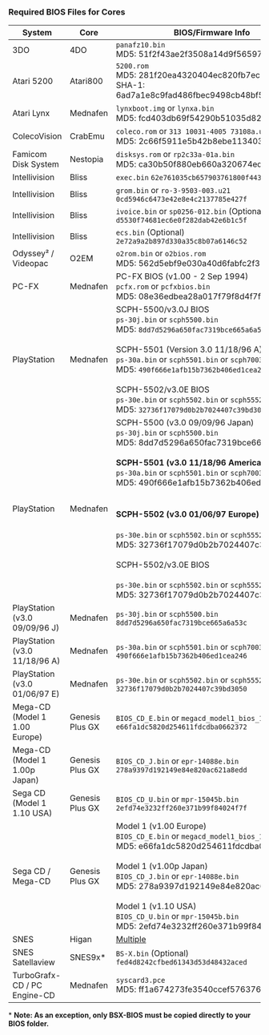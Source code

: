 ### Required BIOS Files for Cores

| System | Core | BIOS/Firmware Info |
| --- | --- | --- |
| 3DO | 4DO | `panafz10.bin`<br>MD5: 51f2f43ae2f3508a14d9f56597e2d3ce |
| Atari 5200 | Atari800 | `5200.rom`<br>MD5: 281f20ea4320404ec820fb7ec0693b38<br>SHA-1: 6ad7a1e8c9fad486fbec9498cb48bf5bc3adc530 |
| Atari Lynx | Mednafen | `lynxboot.img` or `lynxa.bin`<br>MD5: fcd403db69f54290b51035d82f835e7b |
| ColecoVision | CrabEmu | `coleco.rom` or `313 10031-4005 73108a.u2`<br>MD5: 2c66f5911e5b42b8ebe113403548eee7 |
| Famicom Disk System | Nestopia | `disksys.rom` or `rp2c33a-01a.bin`<br>MD5: ca30b50f880eb660a320674ed365ef7a |
| Intellivision | Bliss | `exec.bin` `62e761035cb657903761800f4437b8af` |
| Intellivision | Bliss | `grom.bin` or `ro-3-9503-003.u21` `0cd5946c6473e42e8e4c2137785e427f` |
| Intellivision | Bliss | `ivoice.bin` or `sp0256-012.bin` (Optional) `d5530f74681ec6e0f282dab42e6b1c5f` |
| Intellivision | Bliss | `ecs.bin` (Optional) `2e72a9a2b897d330a35c8b07a6146c52` |
| Odyssey² / Videopac | O2EM | `o2rom.bin` or `o2bios.rom`<br>MD5: 562d5ebf9e030a40d6fabfc2f33139fd |
| PC-FX | Mednafen | PC-FX BIOS (v1.00 - 2 Sep 1994)<br>`pcfx.rom` or `pcfxbios.bin`<br>MD5: 08e36edbea28a017f79f8d4f7ff9b6d7 |
| PlayStation | Mednafen | SCPH-5500/v3.0J BIOS<br>`ps-30j.bin` or `scph5500.bin`<br>MD5: `8dd7d5296a650fac7319bce665a6a53c`<br><br>SCPH-5501 (Version 3.0 11/18/96 A) BIOS<br>`ps-30a.bin` or `scph5501.bin` or `scph7003.bin`<br>MD5: `490f666e1afb15b7362b406ed1cea246`<br><br>SCPH-5502/v3.0E BIOS<br>`ps-30e.bin` or `scph5502.bin` or `scph5552.bin`<br>MD5: `32736f17079d0b2b7024407c39bd3050` |
| PlayStation | Mednafen | SCPH-5500 (v3.0 09/09/96 Japan)<br>`ps-30j.bin` or `scph5500.bin`<br>MD5: 8dd7d5296a650fac7319bce665a6a53c<br><br>**SCPH-5501 (v3.0 11/18/96 America)**<br>`ps-30a.bin` or `scph5501.bin` or `scph7003.bin`<br>MD5: 490f666e1afb15b7362b406ed1cea246<br><br><h4>SCPH-5502 (v3.0 01/06/97 Europe)</h4>`ps-30e.bin` or `scph5502.bin` or `scph5552.bin`<br>MD5: 32736f17079d0b2b7024407c39bd3050<br><br>SCPH-5502/v3.0E BIOS<br><br>`ps-30e.bin` or `scph5502.bin` or `scph5552.bin`<br>MD5: 32736f17079d0b2b7024407c39bd3050 |
| PlayStation (v3.0 09/09/96 J) | Mednafen | `ps-30j.bin` or `scph5500.bin` `8dd7d5296a650fac7319bce665a6a53c` |
| PlayStation (v3.0 11/18/96 A) | Mednafen | `ps-30a.bin` or `scph5501.bin` or `scph7003.bin` `490f666e1afb15b7362b406ed1cea246` |
| PlayStation (v3.0 01/06/97 E) | Mednafen | `ps-30e.bin` or `scph5502.bin` or `scph5552.bin` `32736f17079d0b2b7024407c39bd3050` |
| Mega-CD (Model 1 1.00 Europe) | Genesis Plus GX | `BIOS_CD_E.bin` or `megacd_model1_bios_1_00_e.bin` `e66fa1dc5820d254611fdcdba0662372` |
| Mega-CD (Model 1 1.00p Japan) | Genesis Plus GX | `BIOS_CD_J.bin` or `epr-14088e.bin` `278a9397d192149e84e820ac621a8edd` |
| Sega CD  (Model 1 1.10 USA) | Genesis Plus GX | `BIOS_CD_U.bin` or `mpr-15045b.bin` `2efd74e3232ff260e371b99f84024f7f` |
| Sega CD / Mega-CD | Genesis Plus GX | Model 1 (v1.00 Europe)<br>`BIOS_CD_E.bin` or `megacd_model1_bios_1_00_e.bin`<br>MD5: e66fa1dc5820d254611fdcdba0662372<br><br>Model 1 (v1.00p Japan)<br>`BIOS_CD_J.bin` or `epr-14088e.bin`<br>MD5: 278a9397d192149e84e820ac621a8edd<br><br>Model 1 (v1.10 USA)<br>`BIOS_CD_U.bin` or `mpr-15045b.bin`<br>MD5: 2efd74e3232ff260e371b99f84024f7f |
| SNES | Higan | [Multiple](https://github.com/OpenEmu/OpenEmu/wiki/User-guide:-BIOS-files#snes-chip-dumps-for-higan) |
| SNES Satellaview | SNES9x* | `BS-X.bin` (Optional) `fed4d8242cfbed61343d53d48432aced` |
| TurboGrafx-CD / PC Engine-CD | Mednafen | `syscard3.pce`<br>MD5: ff1a674273fe3540ccef576376407d1d |

\* **Note: As an exception, only BSX-BIOS must be copied directly to your BIOS folder.**